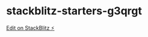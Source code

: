 # stackblitz-starters-g3qrgt

[Edit on StackBlitz ⚡️](https://stackblitz.com/edit/stackblitz-starters-g3qrgt)